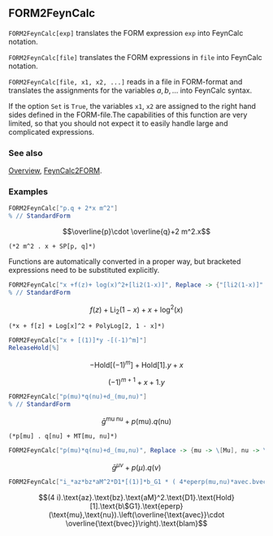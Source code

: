 ## FORM2FeynCalc

`FORM2FeynCalc[exp]` translates the FORM expression `exp` into FeynCalc notation.

`FORM2FeynCalc[file]`  translates the FORM expressions in `file` into FeynCalc notation.   

`FORM2FeynCalc[file, x1, x2, ...]` reads in a file in FORM-format and translates the assignments for the variables $a, b, \ldots$ into FeynCalc syntax.

If the option `Set` is `True`, the variables `x1`, `x2` are assigned to the right hand sides defined in the FORM-file.The capabilities of this function are very limited, so that you should not expect it to easily handle large and complicated expressions.

### See also

[Overview](Extra/FeynCalc.md), [FeynCalc2FORM](FeynCalc2FORM.md).

### Examples

```mathematica
FORM2FeynCalc["p.q + 2*x m^2"]
% // StandardForm
```

$$\overline{p}\cdot \overline{q}+2 m^2.x$$

```
(*2 m^2 . x + SP[p, q]*)
```

Functions are automatically converted in a proper way, but bracketed expressions need to be substituted explicitly.

```mathematica
FORM2FeynCalc["x +f(z)+ log(x)^2+[li2(1-x)]", Replace -> {"[li2(1-x)]" -> "PolyLog[2,1-x]"}]
% // StandardForm
```

$$f(z)+\text{Li}_2(1-x)+x+\log ^2(x)$$

```
(*x + f[z] + Log[x]^2 + PolyLog[2, 1 - x]*)
```

```mathematica
FORM2FeynCalc["x + [(1)]*y -[(-1)^m]"]
ReleaseHold[%]
```

$$-\text{Hold}\left[(-1)^m\right]+\text{Hold}[1].y+x$$

$$(-1)^{m+1}+x+1.y$$

```mathematica
FORM2FeynCalc["p(mu)*q(nu)+d_(mu,nu)"]
% // StandardForm
```

$$\bar{g}^{\text{mu}\;\text{nu}}+p(\text{mu}).q(\text{nu})$$

```
(*p[mu] . q[nu] + MT[mu, nu]*)
```

```mathematica
FORM2FeynCalc["p(mu)*q(nu)+d_(mu,nu)", Replace -> {mu -> \[Mu], nu -> \[Nu]}]
```

$$\bar{g}^{\mu \nu }+p(\mu ).q(\nu )$$

```mathematica
FORM2FeynCalc["i_*az*bz*aM^2*D1*[(1)]*b_G1 * ( 4*eperp(mu,nu)*avec.bvec*blam )"]
```

$$(4 i).\text{az}.\text{bz}.\text{aM}^2.\text{D1}.\text{Hold}[1].\text{b\$G1}.\text{eperp}(\text{mu},\text{nu}).\left(\overline{\text{avec}}\cdot \overline{\text{bvec}}\right).\text{blam}$$
